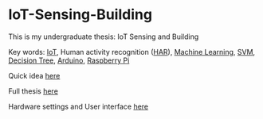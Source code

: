 # IoT-Sensing-Building

This is my undergraduate thesis: IoT Sensing and Building

Key words: [IoT](https://en.wikipedia.org/wiki/Internet_of_things), Human activity recognition ([HAR](https://en.wikipedia.org/wiki/Activity_recognition)), [Machine Learning](https://en.wikipedia.org/wiki/Machine_learning), [SVM](https://en.wikipedia.org/wiki/Support-vector_machine), [Decision Tree](https://en.wikipedia.org/wiki/Decision_tree), [Arduino](https://www.arduino.cc/), [Raspberry Pi](https://www.raspberrypi.org/)

Quick idea [here](Thesis/Presentation.pdf)

Full thesis [here](Thesis/Thesis.pdf)

Hardware settings and User interface [here](Thesis/Appendix.pdf)
